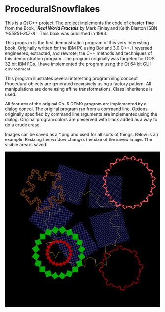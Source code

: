 # ProceduralSnowflakes

This is a Qt C++ project.  The project implements the code of chapter **five** from the Book,  '***Real World Fractals*** by Mark Finlay and Keith Blanton ISBN _1-55851-307-8_   '.  This book  was published in 1993.  

This program is the first demonstration program of this very interesting book.  Originally written for the IBM PC using Borland 3.0 C++.  I reversed engineered, extracted, and rewrote, the C++ methods and techniques of this demonstration program.  The program originally was targeted for DOS 32 bit IBM PCs.  I have implemented the program using the Qt 64 bit GUI environment.

This program illustrates several interesting programming concept.  Procedural objects are generated recursively using a factory pattern.  All manipulations are done using affine transformations.  Class inheritence is used.

All features of the original Ch. 5 DEMO program are implemented by a dialog control.  The original program ran from a command line.  Options originally specified by command line arguments are implemented using the dialog.  Original program colors are preserved with black added as a way to do a crude erase.  

Images can be saved as a *.png and used for all sorts of things.  Below is an example.  Resizing the window changes the size of the saved image.  The visible area is saved.

![Example *.png](https://github.com/KeithHayes/ProceduralSnowflakes/blob/main/SnowflakeCurves/example.png?raw=true)

